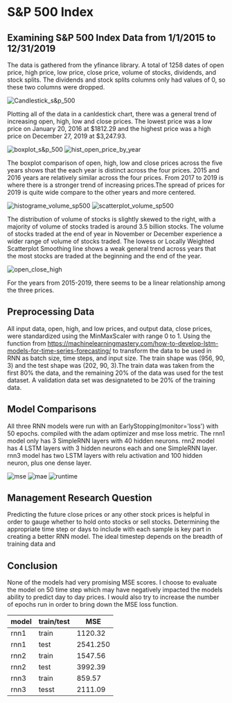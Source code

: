 # S&P 500 Index

## Examining S&P 500 Index Data from 1/1/2015 to 12/31/2019
The data is gathered from the yfinance library. A total of 1258 dates of open price, high price, low price, close price, volume of stocks, dividends, and stock splits. The dividends and stock splits columns only had values of 0, so these two columns were dropped.

![Candlestick_s&p_500](https://github.com/oimartin/SP_500_index_RNN/blob/main/images/canldestick_allyears.png?raw=true)

Plotting all of the data in a canldestick chart, there was a general trend of increasing open, high, low and close prices. The lowest price was a low price on January 20, 2016 at $1812.29 and the highest price was a high price on December 27, 2019 at $3,247.93. 

![boxplot_s&p_500](https://github.com/oimartin/SP_500_index_RNN/blob/main/images/boxplot_years_openHighlowClose.png?raw=true)
![hist_open_price_by_year](https://github.com/oimartin/SP_500_index_RNN/blob/main/images/compare_open_all.png?raw=true)

The boxplot comparison of open, high, low and close prices across the five years shows that the each year is distinct across the four prices. 2015 and 2016 years are relatively similar across the four prices. From 2017 to 2019 is where there is a stronger trend of increasing prices.The spread of prices for 2019 is quite wide compare to the other years and more centered. 

![histograme_volume_sp500](https://github.com/oimartin/SP_500_index_RNN/blob/main/images/combined_volume.png?raw=true)
![scatterplot_volume_sp500](https://github.com/oimartin/SP_500_index_RNN/blob/main/images/scatter_year_volume_all.png?raw=true)

The distribution of volume of stocks is slightly skewed to the right, with a majority of volume of stocks traded is around 3.5 billion stocks. The volume of stocks traded at the end of year in November or December experience a wider range of volume of stocks traded. The lowess or Locally Weighted Scatterplot Smoothing line shows a weak general trend across years that the most stocks are traded at the beginning and the end of the year. 

![open_close_high](https://github.com/oimartin/SP_500_index_RNN/blob/main/images/3d_view_open_high_close_all.png?raw=true)

For the years from 2015-2019, there seems to be a linear relationship among the three prices.

## Preprocessing Data
All input data, open, high, and low prices, and output data, close prices, were standardized using the MinMaxScaler with range 0 to 1. Using the function from https://machinelearningmastery.com/how-to-develop-lstm-models-for-time-series-forecasting/ to transform the data to be used in RNN as batch size, time steps, and input size. The train shape was (956, 90, 3) and the test shape was (202, 90, 3).The train data was taken from the first 80% the data, and the remaining 20% of the data was used for the test dataset. A validation data set was designateted to be 20% of the training data.

## Model Comparisons
All three RNN models were run with an EarlyStopping(monitor='loss') with 50 epochs. compiled with the adam optimizer and mse loss metric. The rnn1 model only has 3 SimpleRNN layers with 40 hidden neurons. rnn2 model has 4 LSTM layers with 3 hidden neurons each and one SimpleRNN layer. rnn3 model has two LSTM layers with relu activation and 100 hidden neuron, plus one dense layer.  

![mse](https://github.com/oimartin/SP_500_index_RNN/blob/main/images/rnn_models_MSE.png?raw=true)
![mae](https://github.com/oimartin/SP_500_index_RNN/blob/main/images/rnn_models_MAE.png?raw=true)
![runtime](https://github.com/oimartin/SP_500_index_RNN/blob/main/images/rnn_models_runtime.png?raw=true)

## Management Research Question
Predicting the future close prices or any other stock prices is helpful in order to gauge whether to hold onto stocks or sell stocks. Determining the appropriate time step or days to include with each sample is key part in creating a better RNN model. The ideal timestep depends on the breadth of training data and 

## Conclusion
None of the models had very promising MSE scores. I choose to evaluate the model on 50 time step which may have negatively impacted the models ability to predict day to day prices. I would also try to increase the number of epochs run in order to bring down the MSE loss function. 

model | train/test | MSE
-- | -- |  --
rnn1 | train | 1120.32
rnn1 | test | 2541.250
rnn2 | train | 1547.56
rnn2 | test | 3992.39
rnn3 | train | 859.57
rnn3 | tesst | 2111.09

